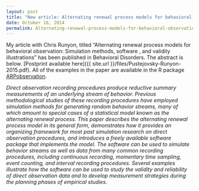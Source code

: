 ```yaml
---
layout: post
title: "New article: Alternating renewal process models for behavioral observation"
date: October 16, 2014
permalink: Alternating-renewal-process-models-for-behavioral-observation
---
```


My article with Chris Runyon, titled “Alternating renewal process models for behavioral observation: Simulation methods, software , and validity illustrations” has been published in Behavioral Disorders. The abstract is below. [Postprint available here]({{ site.url }}/files/Pustejovsky-Runyon-2015.pdf). All of the examples in the paper are available in the R package [ARPobservation](https://cran.r-project.org/web/packages/ARPobservation/).

_Direct observation recording procedures produce reductive summary measurements of an underlying stream of behavior. Previous methodological studies of these recording procedures have employed simulation methods for generating random behavior streams, many of which amount to special cases of a statistical model known as the alternating renewal process. This paper describes the alternating renewal process model in its general form, demonstrates how it provides an organizing framework for most past simulation research on direct observation procedures, and introduces a freely available software package that implements the model. The software can be used to simulate behavior streams as well as data from many common recording procedures, including continuous recording, momentary time sampling, event counting, and interval recording procedures. Several examples illustrate how the software can be used to study the validity and reliability of direct observation data and to develop measurement strategies during the planning phases of empirical studies._
